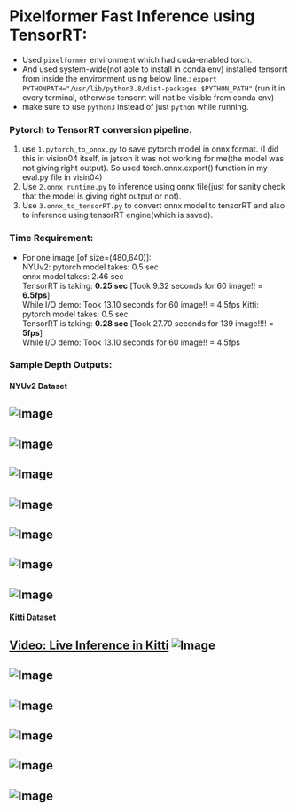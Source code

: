 
# Pixelformer Fast Inference using TensorRT:


- Used `pixelformer` environment which had cuda-enabled torch. 
- And used system-wide(not able to install in conda env) installed tensorrt from inside the environment using below line.: 
    `export PYTHONPATH="/usr/lib/python3.8/dist-packages:$PYTHON_PATH"` (run it in every terminal, otherwise tensorrt will not be visible from conda env)
- make sure to use `python3` instead of just `python` while running.

### Pytorch to TensorRT conversion pipeline.
1. use `1.pytorch_to_onnx.py` to save pytorch model in onnx format. (I did this in vision04 itself, in jetson it was not working for me(the model was not giving right output). So used torch.onnx.export() function in my eval.py file in visin04)
2. Use `2.onnx_runtime.py` to inference using onnx file(just for sanity check that the model is giving right output or not).
3. Use `3.onnx_to_tensorRT.py` to convert onnx model to tensorRT and also to inference using tensorRT engine(which is saved).


### Time Requirement:
- For one image [of size=(480,640)]:   
    NYUv2:
        pytorch model takes:    0.5 sec  
        onnx model takes:       2.46 sec  
        TensorRT is taking:     **0.25 sec** [Took 9.32 seconds for 60 image!! = **6.5fps**]  
        While I/O demo:         Took 13.10 seconds for 60 image!! = 4.5fps
    Kitti:
        pytorch model takes:    0.5 sec  
        TensorRT is taking:     **0.28 sec** [Took 27.70 seconds for 139 image!!!! = **5fps**]  
        While I/O demo:         Took 13.10 seconds for 60 image!! = 4.5fps

### Sample Depth Outputs:
#### NYUv2 Dataset
![Image](sample_output_images/nyu/000.png)
---
![Image](sample_output_images/nyu/001.png)
---
![Image](sample_output_images/nyu/002.png)
---
![Image](sample_output_images/nyu/003.png)
---
![Image](sample_output_images/nyu/004.png)
---
![Image](sample_output_images/nyu/005.png)
---
![Image](sample_output_images/nyu/006.png)
---
<!-- ![Image](sample_output_images/nyu/007.png)
![Image](sample_output_images/nyu/008.png)
![Image](sample_output_images/nyu/009.png)
![Image](sample_output_images/nyu/010.png)
![Image](sample_output_images/nyu/011.png)
![Image](sample_output_images/nyu/012.png)
![Image](sample_output_images/nyu/013.png)
![Image](sample_output_images/nyu/014.png) -->

#### Kitti Dataset
[Video: Live Inference in Kitti]()
![Image](sample_output_images/kitti/000.png)
---
![Image](sample_output_images/kitti/001.png)
---
![Image](sample_output_images/kitti/010.png)
---
![Image](sample_output_images/kitti/020.png)
---
![Image](sample_output_images/kitti/030.png)
---
![Image](sample_output_images/kitti/040.png)
---
<!-- ![Image](sample_output_images/kitti/050.png)
![Image](sample_output_images/kitti/060.png)
![Image](sample_output_images/kitti/070.png)
![Image](sample_output_images/kitti/080.png)
![Image](sample_output_images/kitti/090.png)
![Image](sample_output_images/kitti/100.png)
![Image](sample_output_images/kitti/110.png)
![Image](sample_output_images/kitti/120.png)
![Image](sample_output_images/kitti/130.png) -->

